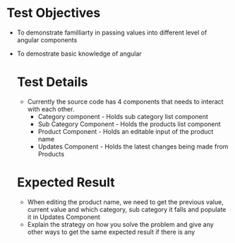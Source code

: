 # Test Objectives
- To demonstrate familliarty in passing values into different level of angular components
- To demostrate basic knowledge of angular

  # Test Details
  - Currently the source code has 4 components that needs to interact with each other.
      - Category component - Holds sub category list component
      - Sub Category Component - Holds the products list component
      - Product Component - Holds an editable input of the product name
      - Updates Component - Holds the latest changes being made from Products
   
  # Expected Result
  - When editing the product name, we need to get the previous value, current value and which category, sub category it falls and populate it in Updates Component
  - Explain the strategy on how you solve the problem and give any other ways to get the same expected result if there is any
